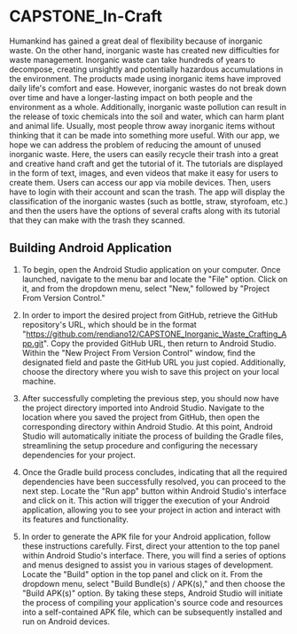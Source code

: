 # CAPSTONE_In-Craft


Humankind has gained a great deal of flexibility because of inorganic waste. On the other hand, inorganic waste has created new difficulties for waste management. Inorganic waste can take hundreds of years to decompose, creating unsightly and potentially hazardous accumulations in the environment. The products made using inorganic items have improved daily life's comfort and ease. However, inorganic wastes do not break down over time and have a longer-lasting impact on both people and the environment as a whole. Additionally, inorganic waste pollution can result in the release of toxic chemicals into the soil and water, which can harm plant and animal life. Usually, most people throw away inorganic items without thinking that it can be made into something more useful. With our app, we hope we can address the problem of reducing the amount of unused inorganic waste. Here, the users can easily recycle their trash into a great and creative hand craft and get the tutorial of it. The tutorials are displayed in the form of text, images, and even videos that make it easy for users to create them. Users can access our app via mobile devices. Then, users have to login with their account and scan the trash. The app will display the classification of the inorganic wastes (such as bottle, straw, styrofoam, etc.) and then the users have the options of several crafts along with its tutorial that they can make with the trash they scanned.

## Building Android Application

1. To begin, open the Android Studio application on your computer. Once launched, navigate to the menu bar and locate the "File" option. Click on it, and from the dropdown menu, select "New," followed by "Project From Version Control."

2. In order to import the desired project from GitHub, retrieve the GitHub repository's URL, which should be in the format "https://github.com/rendiano12/CAPSTONE_Inorganic_Waste_Crafting_App.git". Copy the provided GitHub URL, then return to Android Studio. Within the "New Project From Version Control" window, find the designated field and paste the GitHub URL you just copied. Additionally, choose the directory where you wish to save this project on your local machine.

3. After successfully completing the previous step, you should now have the project directory imported into Android Studio. Navigate to the location where you saved the project from GitHub, then open the corresponding directory within Android Studio. At this point, Android Studio will automatically initiate the process of building the Gradle files, streamlining the setup procedure and configuring the necessary dependencies for your project.

4. Once the Gradle build process concludes, indicating that all the required dependencies have been successfully resolved, you can proceed to the next step. Locate the "Run app" button within Android Studio's interface and click on it. This action will trigger the execution of your Android application, allowing you to see your project in action and interact with its features and functionality.

5. In order to generate the APK file for your Android application, follow these instructions carefully. First, direct your attention to the top panel within Android Studio's interface. There, you will find a series of options and menus designed to assist you in various stages of development. Locate the "Build" option in the top panel and click on it. From the dropdown menu, select "Build Bundle(s) / APK(s)," and then choose the "Build APK(s)" option. By taking these steps, Android Studio will initiate the process of compiling your application's source code and resources into a self-contained APK file, which can be subsequently installed and run on Android devices.
